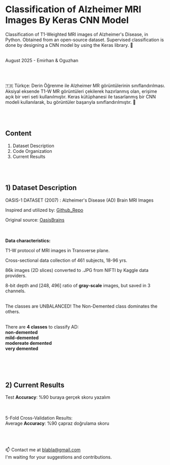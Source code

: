 # Classification of Alzheimer MRI Images By Keras CNN Model
 Classification of T1-Weighted MRI images of Alzheimer's Disease, in Python. Obtained from an open-source dataset. Supervised classification is done by designing a CNN model by using the Keras library. :x_ray:
<br>
<br>

August 2025 - Emirhan & Oguzhan

<br><br>

:tr: Türkçe: Derin Öğrenme ile Alzheimer MR görüntülerinin sınıflandırılması. Aksiyal eksende T1-W MR görüntüleri çekilerek hazırlanmış olan, erişime açık bir veri seti kullanılmıştır. Keras kütüphanesi ile tasarlanmış bir CNN modeli kullanılarak, bu görüntüler başarıyla sınıflandırılmıştır. :x_ray:

<br><br>

## Content
1) Dataset Description
2) Code Organization
3) Current Results



<br><br>



## 1) Dataset Description

 OASIS-1 DATASET (2007) : Alzheimer's Disease (AD) Brain MRI Images <br>

 Inspired and utilized by: 
 [Github_Repo](https://github.com/O-Memis/AlzheimerMRI) <br>

 Original source: [OasisBrains](https://sites.wustl.edu/oasisbrains/home/oasis-1/) <br><br><br>



**Data characteristics:** 

 T1-W protocol of MRI images in Transverse plane. <br>
    
 Cross-sectional data collection of 461 subjects, 18-96 yrs. <br>
    
 86k images (2D slices) converted to .JPG from NIFTI by Kaggle data providers. <br>
    
 8-bit depth and [248, 496] ratio of **gray-scale** images, but saved in 3 channels. <br><br>

 The classes are UNBALANCED! The Non-Demented class dominates the others. <br><br>
    
 There are **4 classes** to classify AD: <br>
                                        **non-demented** <br>
                                        **mild-demented** <br>
                                        **modereate demented** <br>
                                        **very demented** <br>

<br><br><br>


## 2) Current Results

 Test **Accuracy**: %90  buraya gerçek skoru yazalım <br>


 <br><br>
 5-Fold Cross-Validation Results: <br>
 Average **Accuracy**: %90  çapraz doğrulama skoru <br>




<br><br><br>
:mailbox: Contact me at  blabla@gmail.com <br> I'm waiting for your suggestions and contributions.
